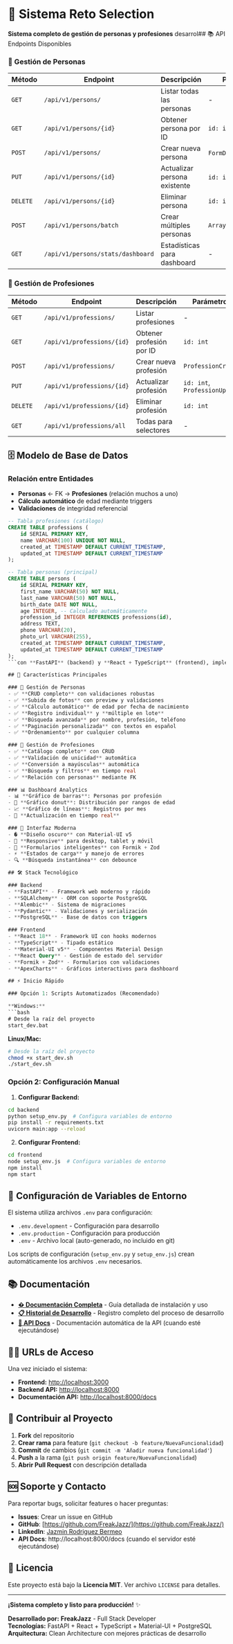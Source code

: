 # 🏢 Sistema Reto Selection

**Sistema completo de gestión de personas y profesiones** desarrol## 📚 API Endpoints Disponibles

### 👥 Gestión de Personas
| Método | Endpoint | Descripción | Parámetros |
|--------|----------|-------------|------------|
| `GET` | `/api/v1/persons/` | Listar todas las personas | - |
| `GET` | `/api/v1/persons/{id}` | Obtener persona por ID | `id: int` |
| `POST` | `/api/v1/persons/` | Crear nueva persona | `FormData` con foto |
| `PUT` | `/api/v1/persons/{id}` | Actualizar persona existente | `id: int`, `FormData` |
| `DELETE` | `/api/v1/persons/{id}` | Eliminar persona | `id: int` |
| `POST` | `/api/v1/persons/batch` | Crear múltiples personas | `Array<PersonCreate>` |
| `GET` | `/api/v1/persons/stats/dashboard` | Estadísticas para dashboard | - |

### 🏢 Gestión de Profesiones  
| Método | Endpoint | Descripción | Parámetros |
|--------|----------|-------------|------------|
| `GET` | `/api/v1/professions/` | Listar profesiones | - |
| `GET` | `/api/v1/professions/{id}` | Obtener profesión por ID | `id: int` |
| `POST` | `/api/v1/professions/` | Crear nueva profesión | `ProfessionCreate` |
| `PUT` | `/api/v1/professions/{id}` | Actualizar profesión | `id: int`, `ProfessionUpdate` |
| `DELETE` | `/api/v1/professions/{id}` | Eliminar profesión | `id: int` |
| `GET` | `/api/v1/professions/all` | Todas para selectores | - |

## 🗄️ Modelo de Base de Datos

### Relación entre Entidades
- **Personas** ← FK → **Profesiones** (relación muchos a uno)
- **Cálculo automático** de edad mediante triggers
- **Validaciones** de integridad referencial

```sql
-- Tabla profesiones (catálogo)
CREATE TABLE professions (
    id SERIAL PRIMARY KEY,
    name VARCHAR(100) UNIQUE NOT NULL,
    created_at TIMESTAMP DEFAULT CURRENT_TIMESTAMP,
    updated_at TIMESTAMP DEFAULT CURRENT_TIMESTAMP
);

-- Tabla personas (principal)
CREATE TABLE persons (
    id SERIAL PRIMARY KEY,
    first_name VARCHAR(50) NOT NULL,
    last_name VARCHAR(50) NOT NULL,
    birth_date DATE NOT NULL,
    age INTEGER, -- Calculado automáticamente
    profession_id INTEGER REFERENCES professions(id),
    address TEXT,
    phone VARCHAR(20),
    photo_url VARCHAR(255),
    created_at TIMESTAMP DEFAULT CURRENT_TIMESTAMP,
    updated_at TIMESTAMP DEFAULT CURRENT_TIMESTAMP
);
```con **FastAPI** (backend) y **React + TypeScript** (frontend), implementando arquitectura limpia y las mejores prácticas de desarrollo.

## 🚀 Características Principales

### 👥 Gestión de Personas
- ✅ **CRUD completo** con validaciones robustas
- ✅ **Subida de fotos** con preview y validaciones
- ✅ **Cálculo automático** de edad por fecha de nacimiento
- ✅ **Registro individual** y **múltiple en lote**
- ✅ **Búsqueda avanzada** por nombre, profesión, teléfono
- ✅ **Paginación personalizada** con textos en español
- ✅ **Ordenamiento** por cualquier columna

### 🏢 Gestión de Profesiones
- ✅ **Catálogo completo** con CRUD
- ✅ **Validación de unicidad** automática
- ✅ **Conversión a mayúsculas** automática
- ✅ **Búsqueda y filtros** en tiempo real
- ✅ **Relación con personas** mediante FK

### 📊 Dashboard Analytics
- 📊 **Gráfico de barras**: Personas por profesión
- 🍩 **Gráfico donut**: Distribución por rangos de edad
- 📈 **Gráfico de líneas**: Registros por mes
- 🔄 **Actualización en tiempo real**

### 🎨 Interfaz Moderna
- � **Diseño oscuro** con Material-UI v5
- 📱 **Responsive** para desktop, tablet y móvil
- 🎯 **Formularios inteligentes** con Formik + Zod
- ⚡ **Estados de carga** y manejo de errores
- 🔍 **Búsqueda instantánea** con debounce

## 🛠️ Stack Tecnológico

### Backend
- **FastAPI** - Framework web moderno y rápido
- **SQLAlchemy** - ORM con soporte PostgreSQL
- **Alembic** - Sistema de migraciones
- **Pydantic** - Validaciones y serialización
- **PostgreSQL** - Base de datos con triggers

### Frontend  
- **React 18** - Framework UI con hooks modernos
- **TypeScript** - Tipado estático
- **Material-UI v5** - Componentes Material Design
- **React Query** - Gestión de estado del servidor
- **Formik + Zod** - Formularios con validaciones
- **ApexCharts** - Gráficos interactivos para dashboard

## ⚡ Inicio Rápido

### Opción 1: Scripts Automatizados (Recomendado)

**Windows:**
```bash
# Desde la raíz del proyecto
start_dev.bat
```

**Linux/Mac:**
```bash
# Desde la raíz del proyecto
chmod +x start_dev.sh
./start_dev.sh
```

### Opción 2: Configuración Manual

1. **Configurar Backend:**
```bash
cd backend
python setup_env.py  # Configura variables de entorno
pip install -r requirements.txt
uvicorn main:app --reload
```

2. **Configurar Frontend:**
```bash
cd frontend
node setup_env.js  # Configura variables de entorno
npm install
npm start
```

## 🔧 Configuración de Variables de Entorno

El sistema utiliza archivos `.env` para configuración:

- `.env.development` - Configuración para desarrollo
- `.env.production` - Configuración para producción  
- `.env` - Archivo local (auto-generado, no incluido en git)

Los scripts de configuración (`setup_env.py` y `setup_env.js`) crean automáticamente los archivos `.env` necesarios.

## 📚 Documentación

- **[� Documentación Completa](./README_COMPLETO.md)** - Guía detallada de instalación y uso
- **[📋 Historial de Desarrollo](./DESARROLLO_HISTORIAL.md)** - Registro completo del proceso de desarrollo
- **[🔗 API Docs](http://localhost:8000/docs)** - Documentación automática de la API (cuando esté ejecutándose)

## 🏃‍♂️ URLs de Acceso

Una vez iniciado el sistema:

- **Frontend:** [http://localhost:3000](http://localhost:3000)
- **Backend API:** [http://localhost:8000](http://localhost:8000)
- **Documentación API:** [http://localhost:8000/docs](http://localhost:8000/docs)

## 🤝 Contribuir al Proyecto

1. **Fork** del repositorio
2. **Crear rama** para feature (`git checkout -b feature/NuevaFuncionalidad`)
3. **Commit** de cambios (`git commit -m 'Añadir nueva funcionalidad'`)
4. **Push** a la rama (`git push origin feature/NuevaFuncionalidad`)
5. **Abrir Pull Request** con descripción detallada

## 🆘 Soporte y Contacto

Para reportar bugs, solicitar features o hacer preguntas:

- **Issues**: Crear un issue en GitHub
- **GitHub**: [https://github.com/FreakJazz/](https://github.com/FreakJazz/)
- **LinkedIn**: [Jazmin Rodriguez Bermeo](https://www.linkedin.com/in/jazmin-rodriguez-bermeo/)
- **API Docs**: http://localhost:8000/docs (cuando el servidor esté ejecutándose)

## 📝 Licencia

Este proyecto está bajo la **Licencia MIT**. Ver archivo `LICENSE` para detalles.

---

**¡Sistema completo y listo para producción!** ✨

**Desarrollado por:** **FreakJazz** - Full Stack Developer  
**Tecnologías:** FastAPI + React + TypeScript + Material-UI + PostgreSQL  
**Arquitectura:** Clean Architecture con mejores prácticas de desarrollo
